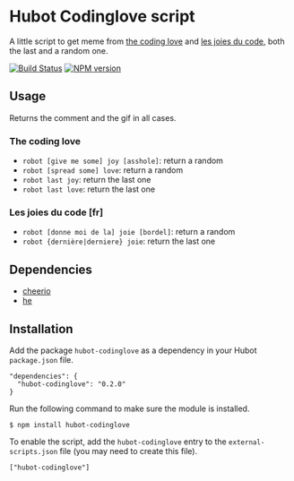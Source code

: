 # Hubot Codinglove script

A little script to get meme from [the coding love](http://thecodinglove.com/) and [les joies du code](http://loesjoiesducode.tumblr.com), both the last and a random one.

[![Build Status](https://travis-ci.org/eunomie/hubot-codinglove.png)](https://travis-ci.org/eunomie/hubot-codinglove) [![NPM version](https://badge.fury.io/js/hubot-codinglove.png)](http://badge.fury.io/js/hubot-codinglove)

## Usage

Returns the comment and the gif in all cases.

### The coding love

* `robot [give me some] joy [asshole]`: return a random
* `robot [spread some] love`: return a random
* `robot last joy`: return the last one
* `robot last love`: return the last one

### Les joies du code [fr]

* `robot [donne moi de la] joie [bordel]`: return a random
* `robot {dernière|derniere} joie`: return the last one

## Dependencies

* [cheerio](https://github.com/MatthewMueller/cheerio)
* [he](https://github.com/mathiasbynens/he)

## Installation

Add the package `hubot-codinglove` as a dependency in your Hubot `package.json` file.

    "dependencies": {
      "hubot-codinglove": "0.2.0"
    }

Run the following command to make sure the module is installed.

    $ npm install hubot-codinglove

To enable the script, add the `hubot-codinglove` entry to the `external-scripts.json` file (you may need to create this file).

    ["hubot-codinglove"]
